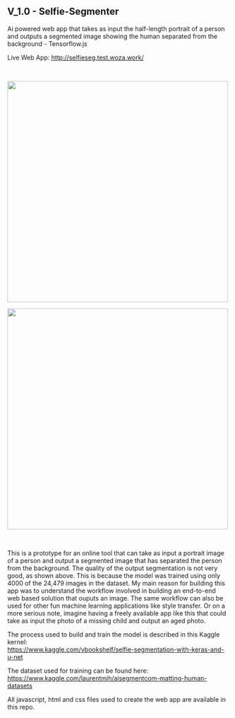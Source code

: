 ## V_1.0 - Selfie-Segmenter
Ai powered web app that takes as input the half-length portrait of a person and outputs a segmented image showing the human separated from the background - Tensorflow.js

Live Web App: http://selfieseg.test.woza.work/

<br>

<img src="http://selfieseg.test.woza.work/assets/selfieseg.png" width="500"></img>

<img src="http://selfieseg.test.woza.work/assets/seg_man.png" width="500"></img>

<br>

This is a prototype for an online tool that can take as input a portrait image of a person and output a segmented image that has separated the person from the background. The quality of the output segmentation is not very good, as shown above. This is because the model was trained using only 4000 of the 24,479 images in the dataset. My main reason for building this app was to understand the workflow involved in building an end-to-end web based solution that ouputs an image. The same workflow can also be used for other fun machine learning applications like style transfer. Or on a more serious note, imagine having a freely available app like this that could take as input the photo of a missing child and output an aged photo.

The process used to build and train the model is described in this Kaggle kernel:<br>
https://www.kaggle.com/vbookshelf/selfie-segmentation-with-keras-and-u-net

The dataset used for training can be found here:<br>
https://www.kaggle.com/laurentmih/aisegmentcom-matting-human-datasets

All javascript, html and css files used to create the web app are available in this repo.
